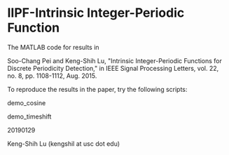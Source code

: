 # IIPF-Intrinsic Integer-Periodic Function

The MATLAB code for results in

Soo-Chang Pei and Keng-Shih Lu, "Intrinsic Integer-Periodic Functions for Discrete Periodicity Detection," in IEEE Signal Processing Letters, vol. 22, no. 8, pp. 1108-1112, Aug. 2015.

To reproduce the results in the paper, try the following scripts:

  demo_cosine
  
  demo_timeshift


20190129

Keng-Shih Lu (kengshil at usc dot edu)
